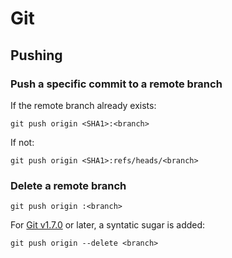# Git

## Pushing

### Push a specific commit to a remote branch

If the remote branch already exists:
```
git push origin <SHA1>:<branch>
```

If not:
```
git push origin <SHA1>:refs/heads/<branch>
```

### Delete a remote branch

```
git push origin :<branch>
```

For [Git v1.7.0](https://github.com/gitster/git/blob/master/Documentation/RelNotes/1.7.0.txt) or later, a syntatic sugar is added:
```
git push origin --delete <branch>
```
